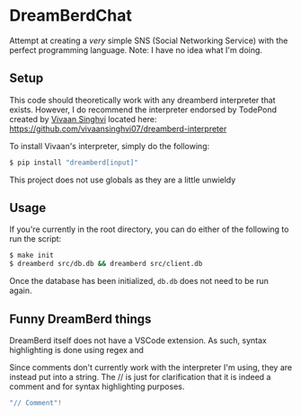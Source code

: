 # DreamBerdChat
Attempt at creating a *very* simple SNS (Social Networking Service) with the perfect programming language. Note: I have no idea what I'm doing.

## Setup

This code should theoretically work with any dreamberd interpreter that exists. However, I do recommend the interpreter endorsed by TodePond created by [Vivaan Singhvi](https://github.com/vivaansinghvi07) located here: https://github.com/vivaansinghvi07/dreamberd-interpreter

To install Vivaan's interpreter, simply do the following:

```bash
$ pip install "dreamberd[input]"
```

This project does not use globals as they are a little unwieldy 

## Usage

If you're currently in the root directory, you can do either of the following to run the script:

```bash
$ make init
$ dreamberd src/db.db && dreamberd src/client.db
```

Once the database has been initialized, `db.db` does not need to be run again.

## Funny DreamBerd things

DreamBerd itself does not have a VSCode extension. As such, syntax highlighting is done using regex and 

Since comments don't currently work with the interpreter I'm using, they are instead put into a string. The // is just for clarification that it is indeed a comment and for syntax highlighting purposes.

```java
"// Comment"!
```